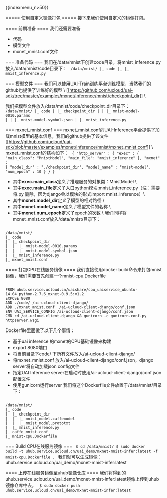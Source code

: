 {{indexmenu_n>50}}

===== 使用自定义镜像打包 =====
接下来我们使用自定义的镜像打包。

==== 前期准备 ====
我们还需要准备
  * 代码
  * 模型文件
  * mxnet_mnist.conf文件

=== 准备代码 ===
我们在/data/mnist下创建code目录，将mnist\_inference.py放入/data/mnist/code目录下：
<code>
/data/mnist/
|_ code
|_ |_ mnist_inference.py
</code>

=== 模型文件 ===
我们可以使用UAI-Train训练平台训练模型，当然我们的github也提供了训练好的模型 \\
[[https://github.com/ucloud/uai-sdk/tree/master/examples/mxnet/inference/mnist/checkpoint_dir]] \\

我们把模型文件放入/data/mnist/code/checkpoint\_dir目录下：
<code>
/data/mnist/
|_ code
|  |_ checkpoint_dir
|  |  |_ mnist-model-0010.params
|  |  |_ mnist-model-symbol.json
|  |_ mnist_inference.py
</code>

=== mxnet_mnist.conf ===
mxnet\_mnist.conf向UAI-Inference平台提供了加载mnist模型的基本信息，我们的github提供了该文件[[https://github.com/ucloud/uai-sdk/blob/master/examples/mxnet/inference/mnist/mxnet_mnist.conf]] \\
mxnet\_mnist.conf的结构如下：
<code>
{
    "http_server" : {
        "exec" : {
            "main_class": "MnistModel",
            "main_file": "mnist_inference"
        },
        "mxnet" : {
            "model_dir" : "./checkpoint_dir",
            "model_name" : "mnist-model",
            "num_epoch" : 10
        }
    }
}
</code>
   * 其中**exec.main\_class**定义了推理服务的对象类：MnistModel \\
   * 其中**exec.main\_file**定义了入口python模块:mnist\_inference.py（注：需要将.py 删除，因为django会以模块的形式import mnist\_inference）\\
   * 其中**mxnet.model\_dir**定义了模型的相对路径 \\
   * 其中**mxnet.model\_name**定义了模型文件的名称 \\
   * 其中**mxnet.num\_epoch**定义了epoch的次数 \\
我们同样将mxnet\_mnist.conf放入/data/mnist/目录下：
<code>
/data/mnist/
|_ code
|  |_ checkpoint_dir
|  |  |_ mnist-model-0010.params
|  |  |_ mnist-model-symbol.json
|  |_ mnist_inference.py
|_ mxnet_mnist.conf
</code>

==== 打包CPU在线服务镜像 ====
我们直接使用docker build命令来打包mnist镜像，我们需要首先创建一个mnist-cpu.Dockerfile

<code>
FROM uhub.service.ucloud.cn/uaishare/cpu_uaiservice_ubuntu-14.04_python-2.7.6_mxnet-0.9.5:v1.2
EXPOSE 8080
ADD ./code/ /ai-ucloud-client-django/
ADD ./mxnet_mnist.conf  /ai-ucloud-client-django/conf.json
ENV UAI_SERVICE_CONFIG /ai-ucloud-client-django/conf.json
CMD cd /ai-ucloud-client-django && gunicorn -c gunicorn.conf.py httpserver.wsgi
</code>

Dockerfile里面做了以下几个事情：
  - 基于uai inference 的mxnet的CPU基础镜像来构建
  - export 8080端口
  - 将当前目录下code/ 下所有文件放入/ai-ucloud-client-django/
  - 将mxnet\_mnist.conf 放入/ai-ucloud-client-django/conf.json，django server将自动加载json config文件
  - 指定UAI Inference server在启动时使用/ai-ucloud-client-django/conf.json 配置文件
  - 使用gunicorn运行server
我们将这个Dockerfile文件放置于/data/mnist/目录下：
<code>
/data/mnist/
|_ code
|  |_ checkpoint_dir
|  |  |_ mnist_model.caffemodel
|  |  |_ mnist_model.prototxt
|  |_ mnist_inference.py
|_ caffe_mnist.conf
|_ mnist-cpu.Dockerfile
</code>

=== Build CPU在线服务镜像 ===
<code>
$ cd /data/mnist/
$ sudo docker build -t uhub.service.ucloud.cn/uai_demo/mxnet-mnist-infer:latest -f mnist-cpu.Dockerfile .
</code>
我们就可以生成镜像：uhub.service.ucloud.cn/uai\_demo/mxnet-mnist-infer:latest

==== 上传在线服务镜像至uhub镜像仓库 ====
我们将得到的uhub.service.ucloud.cn/uai\_demo/mxnet-mnist-infer:latest镜像上传到uhub镜像仓库中去。
<code>
$ sudo docker push uhub.service.ucloud.cn/uai_demo/mxnet-mnist-infer:latest
</code>